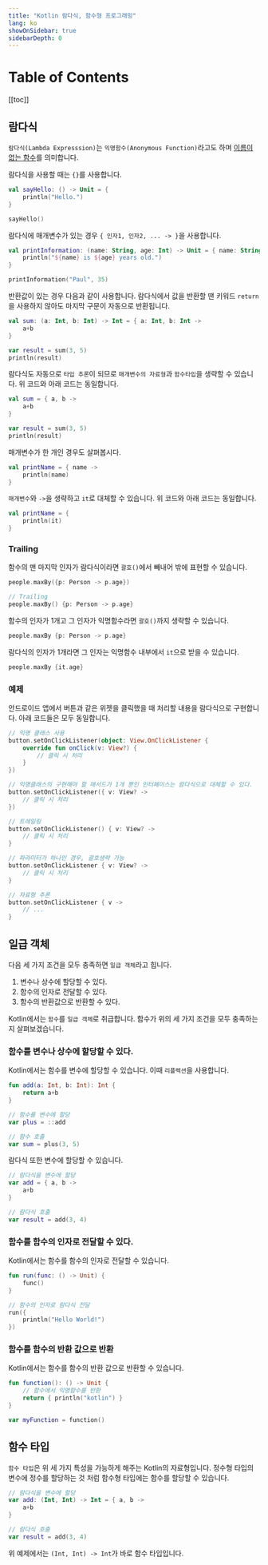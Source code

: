 ```yaml
---
title: "Kotlin 람다식, 함수형 프로그래밍"
lang: ko
showOnSidebar: true
sidebarDepth: 0
---
```


# Table of Contents
[[toc]]


## 람다식
`람다식(Lambda Expresssion)`는 `익명함수(Anonymous Function)`라고도 하며 <u>이름이 없는 함수</u>를 의미합니다. 

람다식을 사용할 때는 `{}`를 사용합니다.
``` kotlin
val sayHello: () -> Unit = {
    println("Hello.")
}

sayHello()
```
람다식에 매개변수가 있는 경우 `{ 인자1, 인자2, ... -> }`을 사용합니다.
``` kotlin
val printInformation: (name: String, age: Int) -> Unit = { name: String, age: Int ->
    println("${name} is ${age} years old.")
}

printInformation("Paul", 35)
```
반환값이 있는 경우 다음과 같이 사용합니다. 람다식에서 값을 반환할 땐 키워드 `return`을 사용하지 않아도 마지막 구문이 자동으로 반환됩니다.
``` kotlin
val sum: (a: Int, b: Int) -> Int = { a: Int, b: Int ->
    a+b
}

var result = sum(3, 5)
println(result)
```
람다식도 자동으로 `타입 추론`이 되므로 `매개변수의 자료형`과 `함수타입`을 생략할 수 있습니다. 위 코드와 아래 코드는 동일합니다.
``` kotlin
val sum = { a, b ->
    a+b
}

var result = sum(3, 5)
println(result)
```
매개변수가 한 개인 경우도 살펴봅시다. 
``` kotlin
val printName = { name ->
    println(name)
}
```
`매개변수`와 `->`을 생략하고 `it`로 대체할 수 있습니다. 위 코드와 아래 코드는 동일합니다.
``` kotlin
val printName = { 
    println(it)
}
```
### Trailing
함수의 맨 마지막 인자가 람다식이라면 `괄호()`에서 빼내어 밖에 표현할 수 있습니다.
``` kotlin
people.maxBy({p: Person -> p.age}) 

// Trailing
people.maxBy() {p: Person -> p.age} 
``` 
함수의 인자가 1개고 그 인자가 익명함수라면 `괄호()`까지 생략할 수 있습니다.
``` kotlin
people.maxBy {p: Person -> p.age} 
```
람다식의 인자가 1개라면 그 인자는 익명함수 내부에서 `it`으로 받을 수 있습니다.
``` kotlin
people.maxBy {it.age}
```
### 예제
안드로이드 앱에서 버튼과 같은 위젯을 클릭했을 때 처리할 내용을 람다식으로 구현합니다. 아래 코드들은 모두 동일합니다.
``` kotlin
// 익명 클래스 사용
button.setOnClickListener(object: View.OnClickListener {
    override fun onClick(v: View?) {
        // 클릭 시 처리
    }
})
```
``` kotlin
// 익명클래스의 구현해야 할 매서드가 1개 뿐인 인터페이스는 람다식으로 대체할 수 있다.
button.setOnClickListener({ v: View? ->
    // 클릭 시 처리
})
```
``` kotlin
// 트레일링
button.setOnClickListener() { v: View? ->
    // 클릭 시 처리
}
```
``` kotlin
// 파라미터가 하나인 경우, 괄호생략 가능
button.setOnClickListener { v: View? ->
    // 클릭 시 처리
}
```
``` kotlin
// 자료형 추론
button.setOnClickListener { v ->
    // ...
}
```

## 일급 객체
다음 세 가지 조건을 모두 충족하면 `일급 객체`라고 힙니다.
1. 변수나 상수에 할당할 수 있다.
1. 함수의 인자로 전달할 수 있다.
1. 함수의 반환값으로 반환할 수 있다.

Kotlin에서는 `함수`를 `일급 객체`로 취급합니다. 함수가 위의 세 가지 조건을 모두 충족하는지 살펴보겠습니다.

### 함수를 변수나 상수에 할당할 수 있다.
Kotlin에서는 함수를 변수에 할당할 수 있습니다. 이때 `리플렉션`을 사용합니다. 
``` kotlin
fun add(a: Int, b: Int): Int {
    return a+b
}

// 함수를 변수에 할당
var plus = ::add

// 함수 호출
var sum = plus(3, 5)
```
람다식 또한 변수에 할당할 수 있습니다.
``` kotlin
// 람다식을 변수에 할당
var add = { a, b -> 
    a+b
}

// 람다식 호출
var result = add(3, 4)
```

### 함수를 함수의 인자로 전달할 수 있다.
Kotlin에서는 함수를 함수의 인자로 전달할 수 있습니다.
``` kotlin
fun run(func: () -> Unit) {
    func()
}

// 함수의 인자로 람다식 전달
run({
    println("Hello World!")
})
```

### 함수를 함수의 반환 값으로 반환
Kotlin에서는 함수를 함수의 반환 값으로 반환할 수 있습니다.
``` kotlin
fun function(): () -> Unit {
    // 함수에서 익명함수를 반환
    return { println("kotlin") }
}

var myFunction = function()
```

## 함수 타입
`함수 타입`은 위 세 가지 특성을 가능하게 해주는 Kotlin의 자료형입니다. 정수형 타입의 변수에 정수를 할당하는 것 처럼 함수형 타입에는 함수를 할당할 수 있습니다. 
``` kotlin
// 람다식을 변수에 할당
var add: (Int, Int) -> Int = { a, b -> 
    a+b
}

// 람다식 호출
var result = add(3, 4)
```
위 예제에서는 `(Int, Int) -> Int`가 바로 함수 타입입니다.
